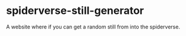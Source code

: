 # spiderverse-still-generator
A website where if you can get a random still from into the spiderverse.
